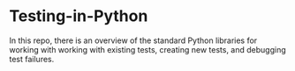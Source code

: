 # Testing-in-Python
In this repo, there is an overview of the standard Python libraries for working with working with existing tests, creating new tests, and debugging test failures.
